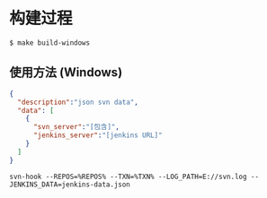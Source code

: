 # 构建过程
```shell script
$ make build-windows
```
## 使用方法 (Windows)
```json
{
  "description":"json svn data",
  "data": [
    {
      "svn_server":"[包含]",
      "jenkins_server":"[jenkins URL]"
    }
  ]
}

```

```shell script
svn-hook --REPOS=%REPOS% --TXN=%TXN% --LOG_PATH=E://svn.log --JENKINS_DATA=jenkins-data.json
```
